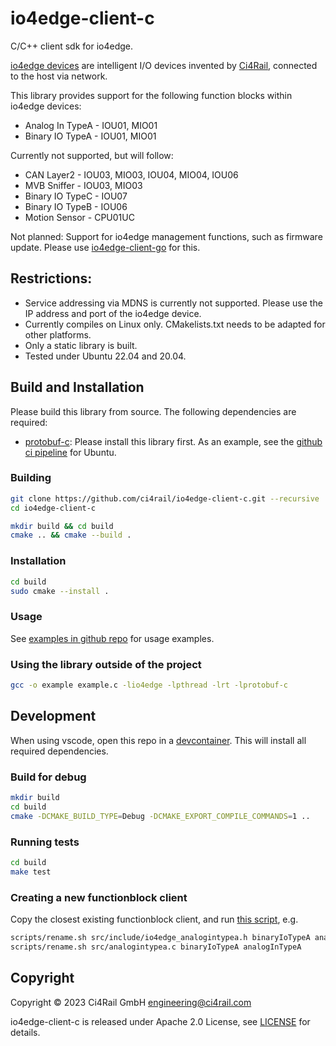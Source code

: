 # io4edge-client-c
C/C++ client sdk for io4edge.

[io4edge devices](https://docs.ci4rail.com/edge-solutions/io4edge/) are intelligent I/O devices invented by [Ci4Rail](https://www.ci4rail.com), connected to the host via network.

This library provides support for the following function blocks within io4edge devices:
* Analog In TypeA - IOU01, MIO01
* Binary IO TypeA - IOU01, MIO01

Currently not supported, but will follow:
* CAN Layer2 - IOU03, MIO03, IOU04, MIO04, IOU06
* MVB Sniffer - IOU03, MIO03
* Binary IO TypeC - IOU07
* Binary IO TypeB - IOU06
* Motion Sensor - CPU01UC

Not planned: Support for io4edge management functions, such as firmware update. Please use [io4edge-client-go](http://github.com/ci4rail/io4edge-client-go) for this.

## Restrictions: 

* Service addressing via MDNS is currently not supported. Please use the IP address and port of the io4edge device.
* Currently compiles on Linux only. CMakelists.txt needs to be adapted for other platforms.
* Only a static library is built.
* Tested under Ubuntu 22.04 and 20.04. 

## Build and Installation

Please build this library from source. The following dependencies are required:

* [protobuf-c](https://github.com/protobuf-c/protobuf-c): Please install this library first. As an example, see the [github ci pipeline](.github/workflows/buildtest.yaml) for Ubuntu.


### Building 

```bash
git clone https://github.com/ci4rail/io4edge-client-c.git --recursive
cd io4edge-client-c

mkdir build && cd build
cmake .. && cmake --build .
```

### Installation

```bash 
cd build
sudo cmake --install .
```
### Usage

See [examples in github repo](./examples) for usage examples.

### Using the library outside of the project

```bash
gcc -o example example.c -lio4edge -lpthread -lrt -lprotobuf-c
```

## Development

When using vscode, open this repo in a [devcontainer](./.devcontainer). This will install all required dependencies.

### Build for debug
    
```bash
mkdir build
cd build
cmake -DCMAKE_BUILD_TYPE=Debug -DCMAKE_EXPORT_COMPILE_COMMANDS=1 ..
```
### Running tests

```bash
cd build
make test
```

### Creating a new functionblock client

Copy the closest existing functionblock client, and run [this script](./scripts/rename.sh), e.g.

```bash
scripts/rename.sh src/include/io4edge_analogintypea.h binaryIoTypeA analogInTypeA
scripts/rename.sh src/analogintypea.c binaryIoTypeA analogInTypeA  
```


## Copyright

Copyright © 2023 Ci4Rail GmbH <engineering@ci4rail.com>

io4edge-client-c is released under Apache 2.0 License, see [LICENSE](LICENSE) for details.
